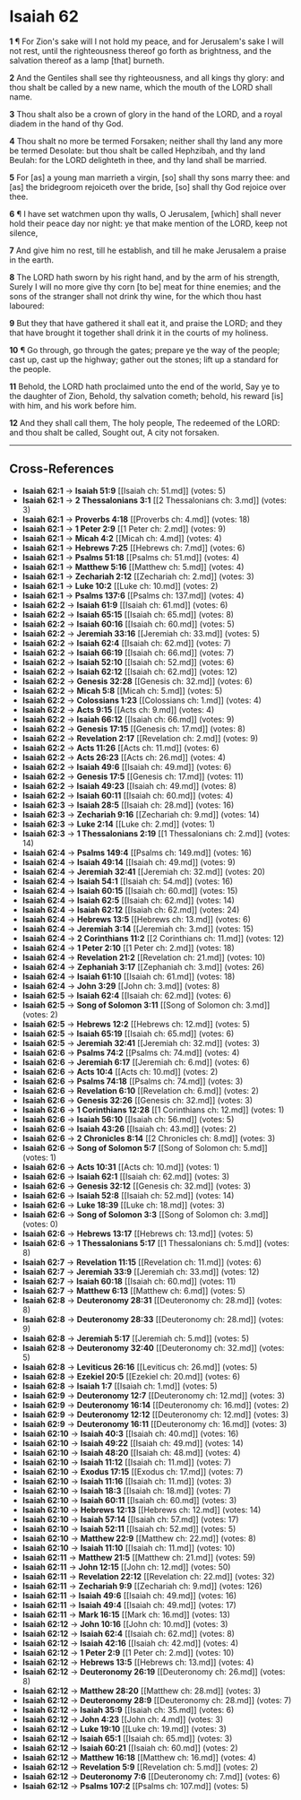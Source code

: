 # Isaiah 62

**1** ¶ For Zion's sake will I not hold my peace, and for Jerusalem's sake I will not rest, until the righteousness thereof go forth as brightness, and the salvation thereof as a lamp [that] burneth.

**2** And the Gentiles shall see thy righteousness, and all kings thy glory: and thou shalt be called by a new name, which the mouth of the LORD shall name.

**3** Thou shalt also be a crown of glory in the hand of the LORD, and a royal diadem in the hand of thy God.

**4** Thou shalt no more be termed Forsaken; neither shall thy land any more be termed Desolate: but thou shalt be called Hephzibah, and thy land Beulah: for the LORD delighteth in thee, and thy land shall be married.

**5** For [as] a young man marrieth a virgin, [so] shall thy sons marry thee: and [as] the bridegroom rejoiceth over the bride, [so] shall thy God rejoice over thee.

**6** ¶ I have set watchmen upon thy walls, O Jerusalem, [which] shall never hold their peace day nor night: ye that make mention of the LORD, keep not silence,

**7** And give him no rest, till he establish, and till he make Jerusalem a praise in the earth.

**8** The LORD hath sworn by his right hand, and by the arm of his strength, Surely I will no more give thy corn [to be] meat for thine enemies; and the sons of the stranger shall not drink thy wine, for the which thou hast laboured:

**9** But they that have gathered it shall eat it, and praise the LORD; and they that have brought it together shall drink it in the courts of my holiness.

**10** ¶ Go through, go through the gates; prepare ye the way of the people; cast up, cast up the highway; gather out the stones; lift up a standard for the people.

**11** Behold, the LORD hath proclaimed unto the end of the world, Say ye to the daughter of Zion, Behold, thy salvation cometh; behold, his reward [is] with him, and his work before him.

**12** And they shall call them, The holy people, The redeemed of the LORD: and thou shalt be called, Sought out, A city not forsaken.

---

## Cross-References

- **Isaiah 62:1** → **Isaiah 51:9** [[Isaiah ch: 51.md]] (votes: 5)
- **Isaiah 62:1** → **2 Thessalonians 3:1** [[2 Thessalonians ch: 3.md]] (votes: 3)
- **Isaiah 62:1** → **Proverbs 4:18** [[Proverbs ch: 4.md]] (votes: 18)
- **Isaiah 62:1** → **1 Peter 2:9** [[1 Peter ch: 2.md]] (votes: 9)
- **Isaiah 62:1** → **Micah 4:2** [[Micah ch: 4.md]] (votes: 4)
- **Isaiah 62:1** → **Hebrews 7:25** [[Hebrews ch: 7.md]] (votes: 6)
- **Isaiah 62:1** → **Psalms 51:18** [[Psalms ch: 51.md]] (votes: 4)
- **Isaiah 62:1** → **Matthew 5:16** [[Matthew ch: 5.md]] (votes: 4)
- **Isaiah 62:1** → **Zechariah 2:12** [[Zechariah ch: 2.md]] (votes: 3)
- **Isaiah 62:1** → **Luke 10:2** [[Luke ch: 10.md]] (votes: 2)
- **Isaiah 62:1** → **Psalms 137:6** [[Psalms ch: 137.md]] (votes: 4)
- **Isaiah 62:2** → **Isaiah 61:9** [[Isaiah ch: 61.md]] (votes: 6)
- **Isaiah 62:2** → **Isaiah 65:15** [[Isaiah ch: 65.md]] (votes: 8)
- **Isaiah 62:2** → **Isaiah 60:16** [[Isaiah ch: 60.md]] (votes: 5)
- **Isaiah 62:2** → **Jeremiah 33:16** [[Jeremiah ch: 33.md]] (votes: 5)
- **Isaiah 62:2** → **Isaiah 62:4** [[Isaiah ch: 62.md]] (votes: 7)
- **Isaiah 62:2** → **Isaiah 66:19** [[Isaiah ch: 66.md]] (votes: 7)
- **Isaiah 62:2** → **Isaiah 52:10** [[Isaiah ch: 52.md]] (votes: 6)
- **Isaiah 62:2** → **Isaiah 62:12** [[Isaiah ch: 62.md]] (votes: 12)
- **Isaiah 62:2** → **Genesis 32:28** [[Genesis ch: 32.md]] (votes: 6)
- **Isaiah 62:2** → **Micah 5:8** [[Micah ch: 5.md]] (votes: 5)
- **Isaiah 62:2** → **Colossians 1:23** [[Colossians ch: 1.md]] (votes: 4)
- **Isaiah 62:2** → **Acts 9:15** [[Acts ch: 9.md]] (votes: 4)
- **Isaiah 62:2** → **Isaiah 66:12** [[Isaiah ch: 66.md]] (votes: 9)
- **Isaiah 62:2** → **Genesis 17:15** [[Genesis ch: 17.md]] (votes: 8)
- **Isaiah 62:2** → **Revelation 2:17** [[Revelation ch: 2.md]] (votes: 9)
- **Isaiah 62:2** → **Acts 11:26** [[Acts ch: 11.md]] (votes: 6)
- **Isaiah 62:2** → **Acts 26:23** [[Acts ch: 26.md]] (votes: 4)
- **Isaiah 62:2** → **Isaiah 49:6** [[Isaiah ch: 49.md]] (votes: 6)
- **Isaiah 62:2** → **Genesis 17:5** [[Genesis ch: 17.md]] (votes: 11)
- **Isaiah 62:2** → **Isaiah 49:23** [[Isaiah ch: 49.md]] (votes: 8)
- **Isaiah 62:2** → **Isaiah 60:11** [[Isaiah ch: 60.md]] (votes: 4)
- **Isaiah 62:3** → **Isaiah 28:5** [[Isaiah ch: 28.md]] (votes: 16)
- **Isaiah 62:3** → **Zechariah 9:16** [[Zechariah ch: 9.md]] (votes: 14)
- **Isaiah 62:3** → **Luke 2:14** [[Luke ch: 2.md]] (votes: 1)
- **Isaiah 62:3** → **1 Thessalonians 2:19** [[1 Thessalonians ch: 2.md]] (votes: 14)
- **Isaiah 62:4** → **Psalms 149:4** [[Psalms ch: 149.md]] (votes: 16)
- **Isaiah 62:4** → **Isaiah 49:14** [[Isaiah ch: 49.md]] (votes: 9)
- **Isaiah 62:4** → **Jeremiah 32:41** [[Jeremiah ch: 32.md]] (votes: 20)
- **Isaiah 62:4** → **Isaiah 54:1** [[Isaiah ch: 54.md]] (votes: 16)
- **Isaiah 62:4** → **Isaiah 60:15** [[Isaiah ch: 60.md]] (votes: 15)
- **Isaiah 62:4** → **Isaiah 62:5** [[Isaiah ch: 62.md]] (votes: 14)
- **Isaiah 62:4** → **Isaiah 62:12** [[Isaiah ch: 62.md]] (votes: 24)
- **Isaiah 62:4** → **Hebrews 13:5** [[Hebrews ch: 13.md]] (votes: 6)
- **Isaiah 62:4** → **Jeremiah 3:14** [[Jeremiah ch: 3.md]] (votes: 15)
- **Isaiah 62:4** → **2 Corinthians 11:2** [[2 Corinthians ch: 11.md]] (votes: 12)
- **Isaiah 62:4** → **1 Peter 2:10** [[1 Peter ch: 2.md]] (votes: 18)
- **Isaiah 62:4** → **Revelation 21:2** [[Revelation ch: 21.md]] (votes: 10)
- **Isaiah 62:4** → **Zephaniah 3:17** [[Zephaniah ch: 3.md]] (votes: 26)
- **Isaiah 62:4** → **Isaiah 61:10** [[Isaiah ch: 61.md]] (votes: 18)
- **Isaiah 62:4** → **John 3:29** [[John ch: 3.md]] (votes: 8)
- **Isaiah 62:5** → **Isaiah 62:4** [[Isaiah ch: 62.md]] (votes: 6)
- **Isaiah 62:5** → **Song of Solomon 3:11** [[Song of Solomon ch: 3.md]] (votes: 2)
- **Isaiah 62:5** → **Hebrews 12:2** [[Hebrews ch: 12.md]] (votes: 5)
- **Isaiah 62:5** → **Isaiah 65:19** [[Isaiah ch: 65.md]] (votes: 6)
- **Isaiah 62:5** → **Jeremiah 32:41** [[Jeremiah ch: 32.md]] (votes: 3)
- **Isaiah 62:6** → **Psalms 74:2** [[Psalms ch: 74.md]] (votes: 4)
- **Isaiah 62:6** → **Jeremiah 6:17** [[Jeremiah ch: 6.md]] (votes: 6)
- **Isaiah 62:6** → **Acts 10:4** [[Acts ch: 10.md]] (votes: 2)
- **Isaiah 62:6** → **Psalms 74:18** [[Psalms ch: 74.md]] (votes: 3)
- **Isaiah 62:6** → **Revelation 6:10** [[Revelation ch: 6.md]] (votes: 2)
- **Isaiah 62:6** → **Genesis 32:26** [[Genesis ch: 32.md]] (votes: 3)
- **Isaiah 62:6** → **1 Corinthians 12:28** [[1 Corinthians ch: 12.md]] (votes: 1)
- **Isaiah 62:6** → **Isaiah 56:10** [[Isaiah ch: 56.md]] (votes: 5)
- **Isaiah 62:6** → **Isaiah 43:26** [[Isaiah ch: 43.md]] (votes: 2)
- **Isaiah 62:6** → **2 Chronicles 8:14** [[2 Chronicles ch: 8.md]] (votes: 3)
- **Isaiah 62:6** → **Song of Solomon 5:7** [[Song of Solomon ch: 5.md]] (votes: 1)
- **Isaiah 62:6** → **Acts 10:31** [[Acts ch: 10.md]] (votes: 1)
- **Isaiah 62:6** → **Isaiah 62:1** [[Isaiah ch: 62.md]] (votes: 3)
- **Isaiah 62:6** → **Genesis 32:12** [[Genesis ch: 32.md]] (votes: 3)
- **Isaiah 62:6** → **Isaiah 52:8** [[Isaiah ch: 52.md]] (votes: 14)
- **Isaiah 62:6** → **Luke 18:39** [[Luke ch: 18.md]] (votes: 3)
- **Isaiah 62:6** → **Song of Solomon 3:3** [[Song of Solomon ch: 3.md]] (votes: 0)
- **Isaiah 62:6** → **Hebrews 13:17** [[Hebrews ch: 13.md]] (votes: 5)
- **Isaiah 62:6** → **1 Thessalonians 5:17** [[1 Thessalonians ch: 5.md]] (votes: 8)
- **Isaiah 62:7** → **Revelation 11:15** [[Revelation ch: 11.md]] (votes: 6)
- **Isaiah 62:7** → **Jeremiah 33:9** [[Jeremiah ch: 33.md]] (votes: 12)
- **Isaiah 62:7** → **Isaiah 60:18** [[Isaiah ch: 60.md]] (votes: 11)
- **Isaiah 62:7** → **Matthew 6:13** [[Matthew ch: 6.md]] (votes: 5)
- **Isaiah 62:8** → **Deuteronomy 28:31** [[Deuteronomy ch: 28.md]] (votes: 8)
- **Isaiah 62:8** → **Deuteronomy 28:33** [[Deuteronomy ch: 28.md]] (votes: 9)
- **Isaiah 62:8** → **Jeremiah 5:17** [[Jeremiah ch: 5.md]] (votes: 5)
- **Isaiah 62:8** → **Deuteronomy 32:40** [[Deuteronomy ch: 32.md]] (votes: 5)
- **Isaiah 62:8** → **Leviticus 26:16** [[Leviticus ch: 26.md]] (votes: 5)
- **Isaiah 62:8** → **Ezekiel 20:5** [[Ezekiel ch: 20.md]] (votes: 6)
- **Isaiah 62:8** → **Isaiah 1:7** [[Isaiah ch: 1.md]] (votes: 5)
- **Isaiah 62:9** → **Deuteronomy 12:7** [[Deuteronomy ch: 12.md]] (votes: 3)
- **Isaiah 62:9** → **Deuteronomy 16:14** [[Deuteronomy ch: 16.md]] (votes: 2)
- **Isaiah 62:9** → **Deuteronomy 12:12** [[Deuteronomy ch: 12.md]] (votes: 3)
- **Isaiah 62:9** → **Deuteronomy 16:11** [[Deuteronomy ch: 16.md]] (votes: 3)
- **Isaiah 62:10** → **Isaiah 40:3** [[Isaiah ch: 40.md]] (votes: 16)
- **Isaiah 62:10** → **Isaiah 49:22** [[Isaiah ch: 49.md]] (votes: 14)
- **Isaiah 62:10** → **Isaiah 48:20** [[Isaiah ch: 48.md]] (votes: 4)
- **Isaiah 62:10** → **Isaiah 11:12** [[Isaiah ch: 11.md]] (votes: 7)
- **Isaiah 62:10** → **Exodus 17:15** [[Exodus ch: 17.md]] (votes: 7)
- **Isaiah 62:10** → **Isaiah 11:16** [[Isaiah ch: 11.md]] (votes: 3)
- **Isaiah 62:10** → **Isaiah 18:3** [[Isaiah ch: 18.md]] (votes: 7)
- **Isaiah 62:10** → **Isaiah 60:11** [[Isaiah ch: 60.md]] (votes: 3)
- **Isaiah 62:10** → **Hebrews 12:13** [[Hebrews ch: 12.md]] (votes: 14)
- **Isaiah 62:10** → **Isaiah 57:14** [[Isaiah ch: 57.md]] (votes: 17)
- **Isaiah 62:10** → **Isaiah 52:11** [[Isaiah ch: 52.md]] (votes: 5)
- **Isaiah 62:10** → **Matthew 22:9** [[Matthew ch: 22.md]] (votes: 8)
- **Isaiah 62:10** → **Isaiah 11:10** [[Isaiah ch: 11.md]] (votes: 10)
- **Isaiah 62:11** → **Matthew 21:5** [[Matthew ch: 21.md]] (votes: 59)
- **Isaiah 62:11** → **John 12:15** [[John ch: 12.md]] (votes: 50)
- **Isaiah 62:11** → **Revelation 22:12** [[Revelation ch: 22.md]] (votes: 32)
- **Isaiah 62:11** → **Zechariah 9:9** [[Zechariah ch: 9.md]] (votes: 126)
- **Isaiah 62:11** → **Isaiah 49:6** [[Isaiah ch: 49.md]] (votes: 16)
- **Isaiah 62:11** → **Isaiah 49:4** [[Isaiah ch: 49.md]] (votes: 17)
- **Isaiah 62:11** → **Mark 16:15** [[Mark ch: 16.md]] (votes: 13)
- **Isaiah 62:12** → **John 10:16** [[John ch: 10.md]] (votes: 3)
- **Isaiah 62:12** → **Isaiah 62:4** [[Isaiah ch: 62.md]] (votes: 8)
- **Isaiah 62:12** → **Isaiah 42:16** [[Isaiah ch: 42.md]] (votes: 4)
- **Isaiah 62:12** → **1 Peter 2:9** [[1 Peter ch: 2.md]] (votes: 10)
- **Isaiah 62:12** → **Hebrews 13:5** [[Hebrews ch: 13.md]] (votes: 4)
- **Isaiah 62:12** → **Deuteronomy 26:19** [[Deuteronomy ch: 26.md]] (votes: 8)
- **Isaiah 62:12** → **Matthew 28:20** [[Matthew ch: 28.md]] (votes: 3)
- **Isaiah 62:12** → **Deuteronomy 28:9** [[Deuteronomy ch: 28.md]] (votes: 7)
- **Isaiah 62:12** → **Isaiah 35:9** [[Isaiah ch: 35.md]] (votes: 6)
- **Isaiah 62:12** → **John 4:23** [[John ch: 4.md]] (votes: 3)
- **Isaiah 62:12** → **Luke 19:10** [[Luke ch: 19.md]] (votes: 3)
- **Isaiah 62:12** → **Isaiah 65:1** [[Isaiah ch: 65.md]] (votes: 3)
- **Isaiah 62:12** → **Isaiah 60:21** [[Isaiah ch: 60.md]] (votes: 2)
- **Isaiah 62:12** → **Matthew 16:18** [[Matthew ch: 16.md]] (votes: 4)
- **Isaiah 62:12** → **Revelation 5:9** [[Revelation ch: 5.md]] (votes: 2)
- **Isaiah 62:12** → **Deuteronomy 7:6** [[Deuteronomy ch: 7.md]] (votes: 6)
- **Isaiah 62:12** → **Psalms 107:2** [[Psalms ch: 107.md]] (votes: 5)
